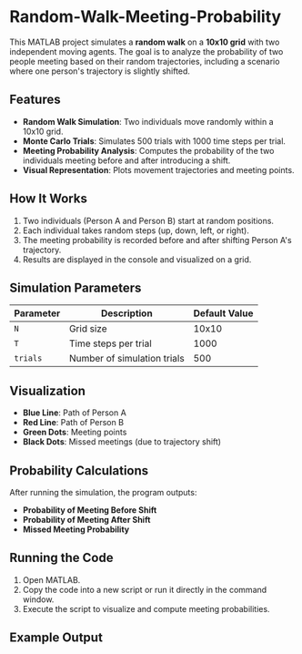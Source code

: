 # Random-Walk-Meeting-Probability

This MATLAB project simulates a **random walk** on a **10x10 grid** with two independent moving agents. The goal is to analyze the probability of two people meeting based on their random trajectories, including a scenario where one person's trajectory is slightly shifted.

## Features
- **Random Walk Simulation**: Two individuals move randomly within a 10x10 grid.
- **Monte Carlo Trials**: Simulates 500 trials with 1000 time steps per trial.
- **Meeting Probability Analysis**: Computes the probability of the two individuals meeting before and after introducing a shift.
- **Visual Representation**: Plots movement trajectories and meeting points.

## How It Works
1. Two individuals (Person A and Person B) start at random positions.
2. Each individual takes random steps (up, down, left, or right).
3. The meeting probability is recorded before and after shifting Person A's trajectory.
4. Results are displayed in the console and visualized on a grid.

## Simulation Parameters
| Parameter      | Description                          | Default Value |
|---------------|--------------------------------------|--------------|
| `N`           | Grid size                           | 10x10        |
| `T`           | Time steps per trial                | 1000         |
| `trials`      | Number of simulation trials         | 500          |

## Visualization
- **Blue Line**: Path of Person A  
- **Red Line**: Path of Person B  
- **Green Dots**: Meeting points  
- **Black Dots**: Missed meetings (due to trajectory shift)  

## Probability Calculations
After running the simulation, the program outputs:
- **Probability of Meeting Before Shift**
- **Probability of Meeting After Shift**
- **Missed Meeting Probability**

## Running the Code
1. Open MATLAB.
2. Copy the code into a new script or run it directly in the command window.
3. Execute the script to visualize and compute meeting probabilities.

## Example Output
